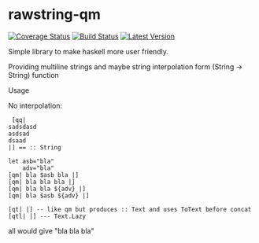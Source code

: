 # rawstring-qm 
[![Coverage Status](https://img.shields.io/coveralls/tolysz/rawstring-qm.svg)](https://coveralls.io/r/tolysz/rawstring-qm)
[![Build Status](https://travis-ci.org/tolysz/rawstring-qm.svg?branch=master)](https://travis-ci.org/tolysz/rawstring-qm)
[![Latest Version](https://img.shields.io/hackage/v/rawstring-qm.svg)](https://hackage.haskell.org/package/rawstring-qm)



Simple library to make haskell more user friendly.

Providing multiline strings and maybe string interpolation form (String -> String) function

Usage

No interpolation:

     [qq|
    sadsdasd
    asdsad
    dsaad
    |] == :: String

    let asb="bla"
        adv="bla"
    [qm| bla $asb bla |]
    [qm| bla bla bla |]
    [qm| bla bla ${adv} |]
    [qm| bla $asb ${adv} |]

    [qt| |] -- like qm but produces :: Text and uses ToText before concat
    [qtl| |] --- Text.Lazy 

all would give "bla bla bla"



